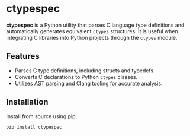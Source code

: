 # ctypespec

**ctypespec** is a Python utility that parses C language type definitions and automatically generates equivalent `ctypes` structures. It is useful when integrating C libraries into Python projects through the `ctypes` module.

## Features

-   Parses C type definitions, including structs and typedefs.
-   Converts C declarations to Python `ctypes` classes.
-   Utilizes AST parsing and Clang tooling for accurate analysis.

## Installation

Install from source using pip:

```bash
pip install ctypespec
```
